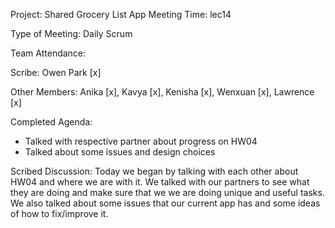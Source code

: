 Project: Shared Grocery List App
Meeting Time: lec14

Type of Meeting: Daily Scrum

Team Attendance:

Scribe: Owen Park [x]

Other Members: Anika [x], Kavya [x], Kenisha [x], Wenxuan [x], Lawrence [x]

Completed Agenda:
- Talked with respective partner about progress on HW04
- Talked about some issues and design choices
  
Scribed Discussion:
Today we began by talking with each other about HW04 and where we are with it. We talked with our partners to see what they are doing and make sure that we
we are doing unique and useful tasks. We also talked about some issues that our current app has and some ideas of how to fix/improve it.
